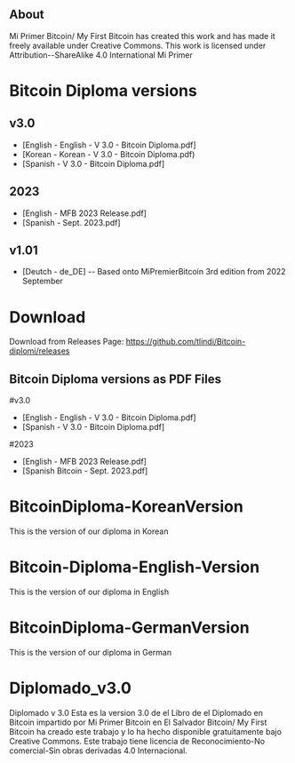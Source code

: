 ## About

Mi Primer Bitcoin/ My First Bitcoin has created this work and has made it freely available under Creative Commons. This work is licensed under Attribution--ShareAlike 4.0 International Mi Primer 

# Bitcoin Diploma versions
## v3.0
- [English - English - V 3.0 - Bitcoin Diploma.pdf]
- [Korean - Korean - V 3.0 - Bitcoin Diploma.pdf)
- [Spanish - V 3.0 - Bitcoin Diploma.pdf]
## 2023
- [English - MFB 2023 Release.pdf]
- [Spanish - Sept. 2023.pdf]
## v1.01
- [Deutch - de_DE]
-- Based onto MiPremierBitcoin 3rd edition from 2022 September

# Download
Download from Releases Page: https://github.com/tlindi/Bitcoin-diplomi/releases

## Bitcoin Diploma versions as PDF Files
#v3.0
- [English - English - V 3.0 - Bitcoin Diploma.pdf]
- [Spanish - V 3.0 - Bitcoin Diploma.pdf]

#2023 
- [English - MFB 2023 Release.pdf]
- [Spanish Bitcoin - Sept. 2023.pdf]

# BitcoinDiploma-KoreanVersion
This is the version of our diploma in Korean

# Bitcoin-Diploma-English-Version
This is the version of our diploma in English

# BitcoinDiploma-GermanVersion
This is the version of our diploma in German

# Diplomado_v3.0
Diplomado v 3.0
Esta es la version 3.0 de el Libro de el Diplomado en Bitcoin impartido por Mi Primer Bitcoin en El Salvador
Bitcoin/ My First Bitcoin ha creado este trabajo y lo ha hecho disponible gratuitamente bajo Creative Commons. Este trabajo tiene licencia de Reconocimiento-No comercial-Sin obras derivadas 4.0 Internacional.

